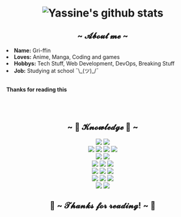 <h1 align="center">

![Yassine's github stats](https://github-readme-stats.vercel.app/api?username=Gri-ffin&show_icons=true&hide=stars&count_private=true&theme=dark)

</h1>

<body>
  <div>
    <h2 align="center">~ 𝓐𝓫𝓸𝓾𝓽 𝓶𝓮 ~</h2>  
    <li>
    <b>Name:</b> Gri-ffin</li>
    <li>
    <b>Loves:</b> Anime, Manga, Coding and games 
    </li>
    <li>
    <b>Hobbys:</b> Tech Stuff, Web Development, DevOps, Breaking Stuff
    </li>
    <li>
    <b>Job:</b> Studying at school ¯\_(ツ)_/¯
    </li>
    <br>
    <p><b>     Thanks for reading this     </b></p>
  </div>
  <br /><br />
 <div>
    <h2 align="center">            ~ 📇 𝓚𝓷𝓸𝔀𝓵𝓮𝓭𝓰𝓮 📇 ~</h2>
    <p align="center">
    <img
      src="https://img.shields.io/badge/TypeScript-007ACC?style=for-the-badge&logo=typescript&logoColor=white"
    />
    <img
      src="https://img.shields.io/badge/JavaScript-F7DF1E?style=for-the-badge&logo=javascript&logoColor=black"
    /><br />
    <img
      src="https://img.shields.io/badge/node.js%20-%2343853D.svg?&style=for-the-badge&logo=node.js&logoColor=white"
    />
    <img
      src="https://img.shields.io/badge/HTML5-E34F26?style=for-the-badge&logo=html5&logoColor=white"
    />
    <img
      src="https://img.shields.io/badge/CSS3-1572B6?style=for-the-badge&logo=css3&logoColor=white"
    />
    <img
      src="https://img.shields.io/badge/PHP-777BB4?style=for-the-badge&logo=php&logoColor=white"
    /><br />
    <img
      src="https://img.shields.io/badge/MongoDB-4EA94B?style=for-the-badge&logo=mongodb&logoColor=white"
    />
    <img
      src="https://img.shields.io/badge/PostgreSQL-316192?style=for-the-badge&logo=postgresql&logoColor=white"
    /><br />
    <img
      src="https://img.shields.io/badge/firebase-ffca28?style=for-the-badge&logo=firebase&logoColor=black"
    />
    <img
      src="https://img.shields.io/badge/Git-F05032?style=for-the-badge&logo=git&logoColor=white"
    />
    <img
      src="https://img.shields.io/badge/-Docker-46A2F1?style=for-the-badge&logo=docker&logoColor=white"
    /><br />
    <img
      src="https://img.shields.io/badge/-NPM-CB3837?style=for-the-badge&logo=npm&"
    />
    <img
      src="https://img.shields.io/badge/-Bootstrap-3a2854?style=for-the-badge&logo=bootstrap&logoColor=563D7C"
    />
    <img
      src="https://img.shields.io/badge/-Tailwind-4600F1?style=for-the-badge&logo=tailwindcss"
    />
    <br/>
    <img
      src="https://img.shields.io/badge/-Next.js-000000?style=for-the-badge&logo=next.jss"
    />
     <img
      src="https://img.shields.io/badge/-React-3d6f80?style=for-the-badge&logo=react"
    />
    <img
      src="https://img.shields.io/badge/-GitHub-05122A?style=for-the-badge&logo=github"
    />
    <br/>
    <img
      src="https://img.shields.io/badge/-Visual%20Studio%20Code-0060a1?style=for-the-badge&logo=visual-studio-code&logoColor=007ACC"
    />
    <img
      src="https://img.shields.io/badge/-MySQL-DB7D00?style=for-the-badge&logo=mysql"
    />
 </div>
  <h2 align="center">💖 ~ 𝓣𝓱𝓪𝓷𝓴𝓼 𝓯𝓸𝓻 𝓻𝓮𝓪𝓭𝓲𝓷𝓰! ~ 💖</h2>
</body>
